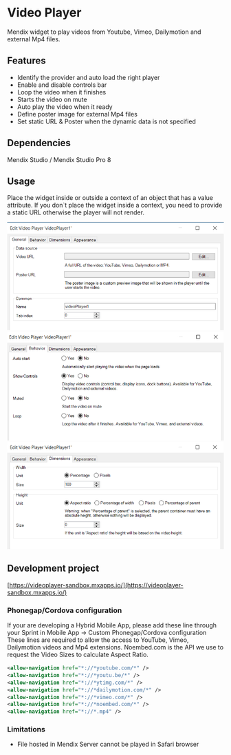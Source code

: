 # Video Player

Mendix widget to play videos from Youtube, Vimeo, Dailymotion and external Mp4 files.

## Features

-   Identify the provider and auto load the right player
-   Enable and disable controls bar
-   Loop the video when it finishes
-   Starts the video on mute
-   Auto play the video when it ready
-   Define poster image for external Mp4 files
-   Set static URL & Poster when the dynamic data is not specified

## Dependencies

Mendix Studio / Mendix Studio Pro 8

## Usage

Place the widget inside or outside a context of an object that has a value attribute. If you don`t place the widget
inside a context, you need to provide a static URL otherwise the player will not render.

![General Tab](./assets/general_tab_configuration.png) ![Behavior Tab](./assets/behavior_tab_configuration.png)
![Size Tab](./assets/size_tab_configuration.png)

## Development project

[https://videoplayer-sandbox.mxapps.io/](https://videoplayer-sandbox.mxapps.io/)

### Phonegap/Cordova configuration

If your are developing a Hybrid Mobile App, please add these line through your Sprint in Mobile App -> Custom
Phonegap/Cordova configuration These lines are required to allow the access to YouTube, Vimeo, Dailymotion videos and
Mp4 extensions. Noembed.com is the API we use to request the Video Sizes to calculate Aspect Ratio.

```xml
<allow-navigation href="*://*youtube.com/*" />
<allow-navigation href="*://*youtu.be/*" />
<allow-navigation href="*://*ytimg.com/*" />
<allow-navigation href="*://*dailymotion.com/*" />
<allow-navigation href="*://*vimeo.com/*" />
<allow-navigation href="*://*noembed.com/*" />
<allow-navigation href="*://*.mp4" />
```

### Limitations

-   File hosted in Mendix Server cannot be played in Safari browser

